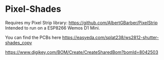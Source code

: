 # Pixel-Shades
 
 Requires my Pixel Strip library: https://github.com/AlbertGBarber/PixelStrip
 Intended to run on a ESP8266 Wemos D1 Mini. 
 
 You can find the PCBs here https://easyeda.com/splat238/ws2812-shutter-shades_copy
 
https://www.digikey.com/BOM/Create/CreateSharedBom?bomId=8042503
